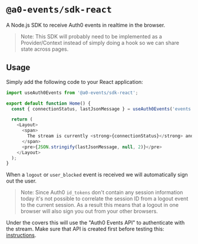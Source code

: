# `@a0-events/sdk-react`

A Node.js SDK to receive Auth0 events in realtime in the browser.

> Note: This SDK will probably need to be implemented as a Provider/Context instead of simply doing a hook so we can share state across pages.

## Usage

Simply add the following code to your React application:

```javascript
import useAuth0Events from '@a0-events/sdk-react';

export default function Home() {
  const { connectionStatus, lastJsonMessage } = useAuth0Events('events.auth0a.com/sandrino-dev');

  return (
    <Layout>
      <span>
        The stream is currently <strong>{connectionStatus}</strong> and here is the last message we received:
      </span>
      <pre>{JSON.stringify(lastJsonMessage, null, 2)}</pre>
    </Layout>
  );
}
```

When a `logout` or `user_blocked` event is received we will automatically sign out the user.

> Note: Since Auth0 `id_tokens` don't contain any session information today it's not possible to correlate the session ID from a logout event to the current session. As a result this means that a logout in one browser will also sign you out from your other browsers.

Under the covers this will use the "Auth0 Events API" to authenticate with the stream. Make sure that API is created first before testing this: [instructions](https://github.com/sandrinodimattia/auth0-session-events#defining-an-api).
